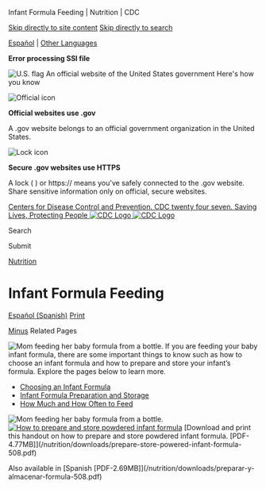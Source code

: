 





















Infant Formula Feeding \| Nutrition \| CDC
 










 






 











 




[Skip directly to site content](#content)
[Skip directly to search](#headerSearch)


[Español](/spanish/) \| 
[Other Languages](https://wwwn.cdc.gov/pubs/other-languages/)

**Error processing SSI file**  



![U.S. flag](/TemplatePackage/4.0/assets/imgs/uswds/us_flag_small.png)
An official website of the United States government Here's how you know 



![Official icon](/TemplatePackage/4.0/assets/imgs/uswds/icon-dot-gov.svg)



**Official websites use .gov**


A .gov website belongs to an official government organization in the United States.







![Lock icon](/TemplatePackage/4.0/assets/imgs/uswds/icon-https.svg)



**Secure .gov websites use HTTPS**


A lock (  ) or https:// means you've safely connected to the .gov website. Share sensitive information only on official, secure websites.








 



[Centers for Disease Control and Prevention. CDC twenty four seven. Saving Lives, Protecting People
![CDC Logo](/TemplatePackage/4.0/assets/imgs/logo/logo-notext.svg)
![CDC Logo](/TemplatePackage/4.0/assets/imgs/logo/logo-notext.svg)](https://www.cdc.gov/)





Search









Submit


















 [Nutrition](/nutrition/php/about/index.html)










 











Infant Formula Feeding
======================

 
[Español (Spanish)](/nutrition/infantandtoddlernutrition/formula-feeding/index-es.html) [Print](#print)



[Minus](#collapse_24576627fc1c61fb0)
Related Pages




![Mom feeding her baby formula from a bottle.](/nutrition/infantandtoddlernutrition/images/formula-feeding.jpg?_=95611 "formula-feeding")
If you are feeding your baby infant formula, there are some important things to know such as how to choose an infant formula and how to prepare and store your infant’s formula. Explore the pages below to learn more.


* [Choosing an Infant Formula](/nutrition/infantandtoddlernutrition/formula-feeding/choosing-an-infant-formula.html)
* [Infant Formula Preparation and Storage](/nutrition/infantandtoddlernutrition/formula-feeding/infant-formula-preparation-and-storage.html)
* [How Much and How Often to Feed](/nutrition/infantandtoddlernutrition/formula-feeding/how-much-how-often.html)


![Mom feeding her baby formula from a bottle.](/nutrition/infantandtoddlernutrition/images/formula-feeding.jpg?_=95611)[![How to prepare and store powdered infant formula](/nutrition/infantandtoddlernutrition/images/prepare-store-powered-infant-formula-thumbnail.png?_=58461)](/nutrition/downloads/prepare-store-powered-infant-formula-508.pdf)
[Download and print this handout on how to prepare and store powdered infant formula. \[PDF\-4\.77MB]](/nutrition/downloads/prepare-store-powered-infant-formula-508.pdf)


Also available in [Spanish \[PDF\-2\.69MB]](/nutrition/downloads/preparar-y-almacenar-formula-508.pdf)





